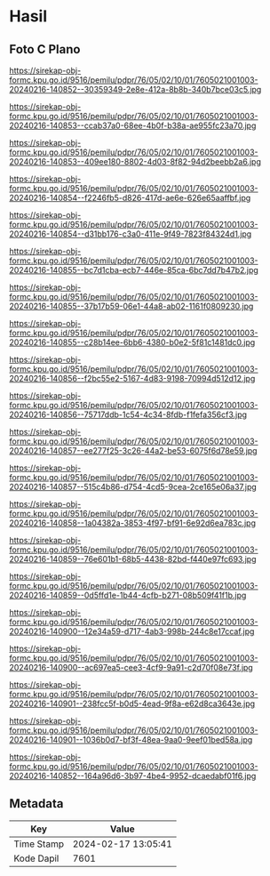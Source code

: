 # Hasil

## Foto C Plano

https://sirekap-obj-formc.kpu.go.id/9516/pemilu/pdpr/76/05/02/10/01/7605021001003-20240216-140852--30359349-2e8e-412a-8b8b-340b7bce03c5.jpg

https://sirekap-obj-formc.kpu.go.id/9516/pemilu/pdpr/76/05/02/10/01/7605021001003-20240216-140853--ccab37a0-68ee-4b0f-b38a-ae955fc23a70.jpg

https://sirekap-obj-formc.kpu.go.id/9516/pemilu/pdpr/76/05/02/10/01/7605021001003-20240216-140853--409ee180-8802-4d03-8f82-94d2beebb2a6.jpg

https://sirekap-obj-formc.kpu.go.id/9516/pemilu/pdpr/76/05/02/10/01/7605021001003-20240216-140854--f2246fb5-d826-417d-ae6e-626e65aaffbf.jpg

https://sirekap-obj-formc.kpu.go.id/9516/pemilu/pdpr/76/05/02/10/01/7605021001003-20240216-140854--d31bb176-c3a0-411e-9f49-7823f84324d1.jpg

https://sirekap-obj-formc.kpu.go.id/9516/pemilu/pdpr/76/05/02/10/01/7605021001003-20240216-140855--bc7d1cba-ecb7-446e-85ca-6bc7dd7b47b2.jpg

https://sirekap-obj-formc.kpu.go.id/9516/pemilu/pdpr/76/05/02/10/01/7605021001003-20240216-140855--37b17b59-06e1-44a8-ab02-1161f0809230.jpg

https://sirekap-obj-formc.kpu.go.id/9516/pemilu/pdpr/76/05/02/10/01/7605021001003-20240216-140855--c28b14ee-6bb6-4380-b0e2-5f81c1481dc0.jpg

https://sirekap-obj-formc.kpu.go.id/9516/pemilu/pdpr/76/05/02/10/01/7605021001003-20240216-140856--f2bc55e2-5167-4d83-9198-70994d512d12.jpg

https://sirekap-obj-formc.kpu.go.id/9516/pemilu/pdpr/76/05/02/10/01/7605021001003-20240216-140856--75717ddb-1c54-4c34-8fdb-f1fefa356cf3.jpg

https://sirekap-obj-formc.kpu.go.id/9516/pemilu/pdpr/76/05/02/10/01/7605021001003-20240216-140857--ee277f25-3c26-44a2-be53-6075f6d78e59.jpg

https://sirekap-obj-formc.kpu.go.id/9516/pemilu/pdpr/76/05/02/10/01/7605021001003-20240216-140857--515c4b86-d754-4cd5-9cea-2ce165e06a37.jpg

https://sirekap-obj-formc.kpu.go.id/9516/pemilu/pdpr/76/05/02/10/01/7605021001003-20240216-140858--1a04382a-3853-4f97-bf91-6e92d6ea783c.jpg

https://sirekap-obj-formc.kpu.go.id/9516/pemilu/pdpr/76/05/02/10/01/7605021001003-20240216-140859--76e601b1-68b5-4438-82bd-f440e97fc693.jpg

https://sirekap-obj-formc.kpu.go.id/9516/pemilu/pdpr/76/05/02/10/01/7605021001003-20240216-140859--0d5ffd1e-1b44-4cfb-b271-08b509f41f1b.jpg

https://sirekap-obj-formc.kpu.go.id/9516/pemilu/pdpr/76/05/02/10/01/7605021001003-20240216-140900--12e34a59-d717-4ab3-998b-244c8e17ccaf.jpg

https://sirekap-obj-formc.kpu.go.id/9516/pemilu/pdpr/76/05/02/10/01/7605021001003-20240216-140900--ac697ea5-cee3-4cf9-9a91-c2d70f08e73f.jpg

https://sirekap-obj-formc.kpu.go.id/9516/pemilu/pdpr/76/05/02/10/01/7605021001003-20240216-140901--238fcc5f-b0d5-4ead-9f8a-e62d8ca3643e.jpg

https://sirekap-obj-formc.kpu.go.id/9516/pemilu/pdpr/76/05/02/10/01/7605021001003-20240216-140901--1036b0d7-bf3f-48ea-9aa0-9eef01bed58a.jpg

https://sirekap-obj-formc.kpu.go.id/9516/pemilu/pdpr/76/05/02/10/01/7605021001003-20240216-140852--164a96d6-3b97-4be4-9952-dcaedabf01f6.jpg


## Metadata

| Key        | Value               |
| ---------- | ------------------- |
| Time Stamp | 2024-02-17 13:05:41 |
| Kode Dapil | 7601                |




